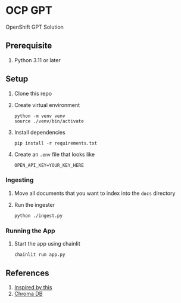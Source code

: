 # OCP GPT

OpenShift GPT Solution

## Prerequisite

1. Python 3.11 or later

## Setup

1. Clone this repo

2. Create virtual environment

    ```shell
    python -m venv venv
    source ./venv/bin/activate
    ```

3. Install dependencies

    ```shell
    pip install -r requirements.txt
    ```

4. Create an `.env` file that looks like

    ```dotenv
    OPEN_API_KEY=YOUR_KEY_HERE
    ```

### Ingesting

1. Move all documents that you want to index into the `docs` directory

2. Run the ingester

   ```shell
   python ./ingest.py
   ```

### Running the App

1. Start the app using chainlit

    ```shell
    chainlit run app.py
    ```

## References

1. [Inspired by this](https://github.com/redhat-et/foundation-models-for-documentation/blob/master/notebooks/langchain-openai.ipynb)
2. [Chroma DB](https://python.langchain.com/en/latest/modules/indexes/vectorstores/examples/chroma.html)
